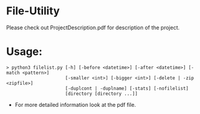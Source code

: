 # File-Utility
Please check out ProjectDescription.pdf for description of the project.
# Usage:
```
> python3 filelist.py [-h] [-before <datetime>] [-after <datetime>] [-match <pattern>]
                      [-smaller <int>] [-bigger <int>] [-delete | -zip <zipfile>]
                      [-duplcont | -duplname] [-stats] [-nofilelist]
                      [directory [directory ...]]
```
* For more detailed information look at the pdf file.

